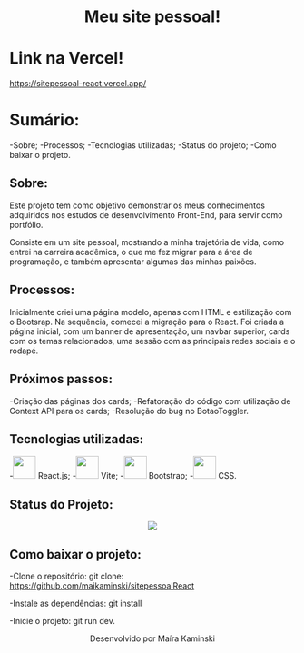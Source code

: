 <h1 align="center"> Meu site pessoal! </h1>

# Link na Vercel!

https://sitepessoal-react.vercel.app/

# Sumário:

-Sobre;
-Processos;
-Tecnologias utilizadas;
-Status do projeto;
-Como baixar o projeto.

## Sobre:
Este projeto tem como objetivo demonstrar os meus conhecimentos adquiridos nos estudos de desenvolvimento Front-End, para servir como portfólio. 

Consiste em um site pessoal, mostrando a minha trajetória de vida, como entrei na carreira acadêmica, o que me fez migrar para a área de programação, e também apresentar algumas das minhas paixões. 


## Processos:

Inicialmente criei uma página modelo, apenas com HTML e estilização com o Bootsrap. Na sequência, comecei a migração para o React.
Foi criada a página inicial, com um banner de apresentação, um navbar superior, cards com os temas relacionados, uma sessão com as principais redes sociais e o rodapé.

## Próximos passos:
-Criação das páginas dos cards;
-Refatoração do código com utilização de Context API para os cards;
-Resolução do bug no BotaoToggler.

## Tecnologias utilizadas:

-<img src="https://cdn.jsdelivr.net/gh/devicons/devicon@latest/icons/react/react-original-wordmark.svg" width="40" height="40" /> React.js;
-<img src="https://cdn.jsdelivr.net/gh/devicons/devicon@latest/icons/vitejs/vitejs-original.svg" width="40" height="40"/> Vite;
-<img src="https://cdn.jsdelivr.net/gh/devicons/devicon@latest/icons/bootstrap/bootstrap-original.svg" width="40" height="40"> Bootstrap;
-<img src="https://cdn.jsdelivr.net/gh/devicons/devicon@latest/icons/css3/css3-original.svg" width="40" height="40"/> CSS.


## Status do Projeto:
<p align="center">
<img loading="lazy" src="http://img.shields.io/static/v1?label=STATUS&message=EM%20DESENVOLVIMENTO&color=GREEN&style=for-the-badge"/>
</p>

## Como baixar o projeto:

-Clone o repositório: 
git clone: https://github.com/maikaminski/sitepessoalReact

-Instale as dependências:
git install

-Inicie o projeto:
git run dev.


<p align="center">Desenvolvido por Maíra Kaminski</p>